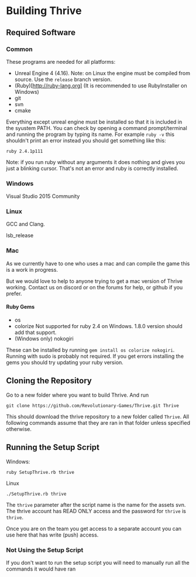 Building Thrive
===============

Required Software
-----------------

### Common

These programs are needed for all platforms:

- Unreal Engine 4 (4.16). 
  Note: on Linux the engine must be compiled from source. Use the `release` branch version.
- (Ruby)[http://ruby-lang.org] (It is recommended to use RubyInstaller on Windows)
- git
- svn
- cmake

Everything except unreal engine must be installed so that it is 
included in the syustem PATH. You can check by opening a command 
prompt/terminal and running the program by typing its name. 
For example `ruby -v` this shouldn't print an error instead you should get something like this:
```
ruby 2.4.1p111
``` 

Note: if you run ruby without any arguments it does nothing and gives you just a blinking cursor. 
That's not an error and ruby is correctly installed.

### Windows

Visual Studio 2015 Community


### Linux

GCC and Clang.

lsb_release

### Mac

As we currently have to one who uses a mac and can compile the game this is a work in progress.

But we would love to help to anyone trying to get a mac version of Thrive working.
Contact us on discord or on the forums for help, or github if you prefer.

#### Ruby Gems
- os
- colorize
Not supported for ruby 2.4 on Windows. 1.8.0 version should add that support. 
- (Windows only) nokogiri

These can be installed by running `gem install os colorize nokogiri`. Running with sudo is probably not required.
If you get errors installing the gems you should try updating your ruby version.

Cloning the Repository
----------------------

Go to a new folder where you want to build Thrive. And run
```
git clone https://github.com/Revolutionary-Games/Thrive.git Thrive
```

This should download the thrive repository to a new folder called `Thrive`.
All following commands assume that they are ran in that folder unless specified otherwise.

Running the Setup Script
------------------------

Windows:
```
ruby SetupThrive.rb thrive
```
Linux
```
./SetupThrive.rb thrive
```

The `thrive` parameter after the script name is the name for the assets svn. 
The thrive account has READ ONLY access and the password for `thrive` is `thrive`.

Once you are on the team you get access to a separate account you can use here that has
write (push) access.


### Not Using the Setup Script 

If you don't want to run the setup script you will need to manually 
run all the commands it would have ran





